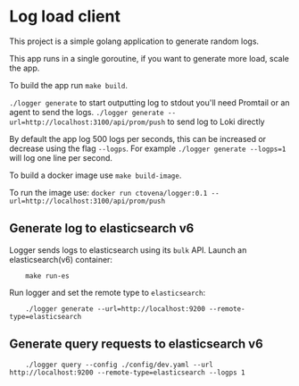 # Log load client

This project is a simple golang application to generate random logs.

This app runs in a single goroutine, if you want to generate more load, scale the app.

To build the app run `make build`.

`./logger generate` to start outputting log to stdout you'll need Promtail or an agent to send the logs.
`./logger generate --url=http://localhost:3100/api/prom/push` to send log to Loki directly

By default the app log 500 logs per seconds, this can be increased or decrease using the flag `--logps`. For example
`./logger generate --logps=1` will log one line per second.

To build a docker image use `make build-image`.

To run the image use: `docker run ctovena/logger:0.1 --url=http://localhost:3100/api/prom/push`

## Generate log to elasticsearch v6

Logger sends logs to elasticsearch using its `bulk` API.
Launch an elasticsearch(v6) container:
```
    make run-es
```

Run logger and set the remote type to `elasticsearch`: 
```
    ./logger generate --url=http://localhost:9200 --remote-type=elasticsearch
```

## Generate query requests to elasticsearch v6

```
    ./logger query --config ./config/dev.yaml --url http://localhost:9200 --remote-type=elasticsearch --logps 1
```
